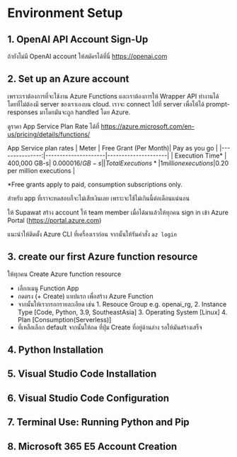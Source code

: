 # Environment Setup

## 1. OpenAI API Account Sign-Up
ถ้ายังไม่มี OpenAI account ให้สมัครได้ที่นี่ https://openai.com 

## 2. Set up an Azure account
เพราะเราต้องการที่จะใช้งาน Azure Functions และเราต้องการให้ Wrapper API ทำงานได้โดยที่ไม่ต้องมี server ของเราเองบน cloud. เราจะ connect ไปที่ server เพื่อให้ได้ prompt-responses มาโดยมันจะถูก handled โดย Azure.

ดูราคา App Service Plan Rate ได้ที่ https://azure.microsoft.com/en-us/pricing/details/functions/ 

App Service plan rates
| Meter    | Free Grant (Per Month)| 	Pay as you go |
|---------------:|---------------------|---------------------| 
|   Execution Time* | 400,000 GB-s| $0.000016/GB-s |
|    Total Executions*| 	1 million executions  |$0.20 per million executions |

*Free grants apply to paid, consumption subscriptions only.

สำหรับ app ที่เราจะทดสอบก็จะไม่เสียเงินเลย เพราะจะใช้ไม่เกินนี้ต่อเดือนแน่นอน

ให้ Supawat สร้าง account ให้ team member เมื่อได้มาแล้วให้ทุกคน sign in เข้า Azure Portal (https://portal.azure.com)

แนะนำให้ติดตั้ง Azure CLI ที่เครื่องเราก่อน จากนั้นให้รันคำสั่ง `az login` 

## 3. create our first Azure function resource

ให้ทุกคน Create Azure function resource
  
- เลือกเมนู Function App 
- กดตรง (+ Create) แทปแรก เพื่อสร้าง Azure Function
- จากนั้นให้เรากรอกรายละเอียด เช่น 1. Resouce Group e.g. openai_rg, 2. Instance Type [Code, Python, 3.9, SoutheastAsia] 3. Operating System [Linux] 4. Plan [Consumption(Serverless)]
- ที่เหลือเลือก default จากนั้นให้กด ที่ปุ่ม Create ที่อยู่ด้านล่าง รอให้มันสร้างเสร็จ

## 4. Python Installation

## 5. Visual Studio Code Installation

## 6. Visual Studio Code Configuration

## 7. Terminal Use: Running Python and Pip

## 8. Microsoft 365 E5 Account Creation
